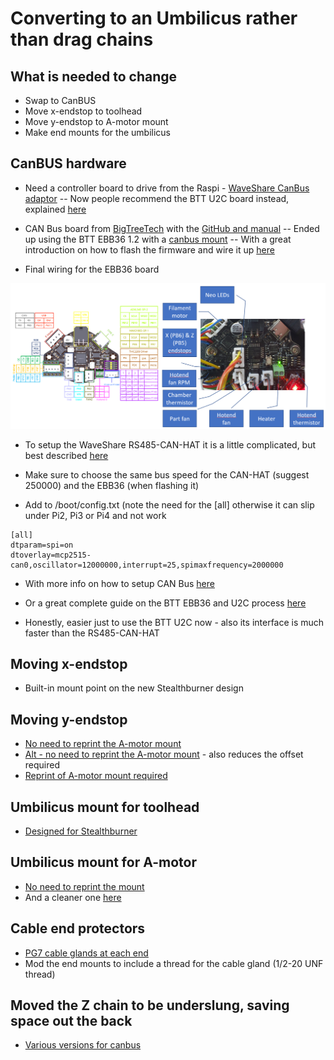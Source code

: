 # Converting to an Umbilicus rather than drag chains

## What is needed to change
- Swap to CanBUS
- Move x-endstop to toolhead
- Move y-endstop to A-motor mount
- Make end mounts for the umbilicus

## CanBUS hardware
- Need a controller board to drive from the Raspi - [WaveShare CanBus adaptor](https://learn.sb-components.co.uk/RS485-CAN-HAT)
-- Now people recommend the BTT U2C board instead, explained [here](https://wiki.kb-3d.com/home/canbus_guide)

- CAN Bus board from [BigTreeTech](https://www.aliexpress.com/item/1005004243374113.html) with the [GitHub and manual](https://github.com/bigtreetech/EBB/)
-- Ended up using the BTT EBB36 1.2 with a [canbus mount](https://github.com/KayosMaker/CANboard_Mounts)
-- With a great introduction on how to flash the firmware and wire it up [here](https://wiki.kb-3d.com/en/home/btt/voron/BTT_EBB36)
- Final wiring for the EBB36 board
<img src="/images/EBB36 Voron wiring 2022-12-29 15_43_52.png" width="600">

- To setup the WaveShare RS485-CAN-HAT it is a little complicated, but best described [here](https://github.com/maz0r/klipper_canbus/blob/main/controller/rs485.md)
- Make sure to choose the same bus speed for the CAN-HAT (suggest 250000) and the EBB36 (when flashing it)

- Add to /boot/config.txt (note the need for the \[all\] otherwise it can slip under Pi2, Pi3 or Pi4 and not work
```
[all]
dtparam=spi=on
dtoverlay=mcp2515-can0,oscillator=12000000,interrupt=25,spimaxfrequency=2000000
```
- With more info on how to setup CAN Bus [here](https://www.klipper3d.org/CANBUS.html)
- Or a great complete guide on the BTT EBB36 and U2C process [here](https://github.com/EricZimmerman/VoronTools/blob/main/EBB_CAN.md)

- Honestly, easier just to use the BTT U2C now - also its interface is much faster than the RS485-CAN-HAT

## Moving x-endstop
- Built-in mount point on the new Stealthburner design

## Moving y-endstop
- [No need to reprint the A-motor mount](https://github.com/VoronDesign/VoronUsers/tree/master/printer_mods/Minsekt/Rear_Umbilical/Y_Endstop_Relocation)
- [Alt - no need to reprint the A-motor mount](https://github.com/RepRapster/Voron2.4-Rear-Gantry-Y-Endstop-Mount) - also reduces the offset required
- [Reprint of A-motor mount required](https://github.com/VoronDesign/VoronUsers/tree/master/printer_mods/hartk1213/Voron2.4_Y_Endstop_Relocation)

## Umbilicus mount for toolhead
- [Designed for Stealthburner](https://github.com/majarspeed/Misc-Voron/tree/main/StealthBurner%20Umbilical%20cover)

## Umbilicus mount for A-motor
- [No need to reprint the mount](https://github.com/VoronDesign/VoronUsers/tree/master/printer_mods/Minsekt/Rear_Umbilical)
- And a cleaner one [here](https://www.printables.com/en/model/412460-voron-24-a-drive-pg7-umbilical-mount-with-cable-cu)

## Cable end protectors
- [PG7 cable glands at each end](https://www.amazon.com.au/gp/product/B08K8FB4KV/ref=ppx_yo_dt_b_asin_title_o02_s00?ie=UTF8&th=1)
- Mod the end mounts to include a thread for the cable gland (1/2-20 UNF thread)

## Moved the Z chain to be underslung, saving space out the back
- [Various versions for canbus](https://www.printables.com/model/279739-voron-can-bus-z-chain-move/files)
